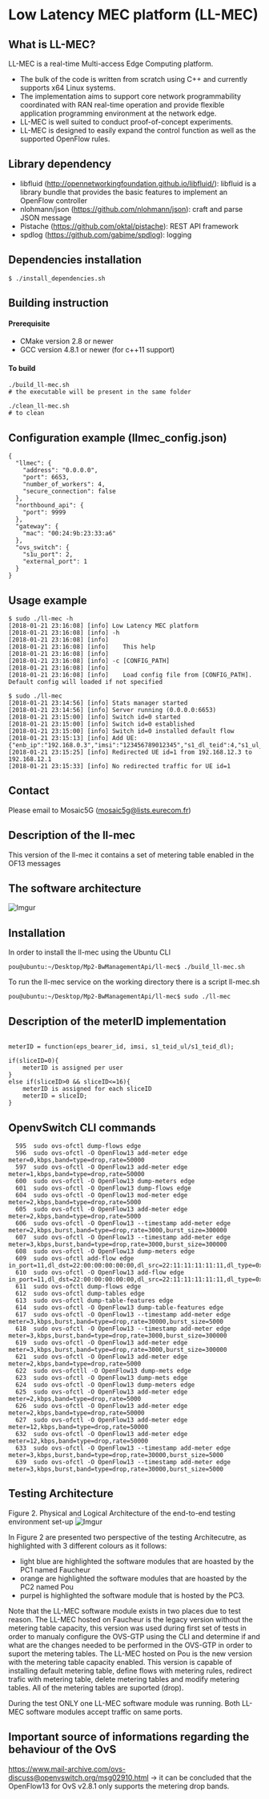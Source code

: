 Low Latency MEC platform (LL-MEC)
======================================
## What is LL-MEC?
LL-MEC is a real-time Multi-access Edge Computing platform.
* The bulk of the code is written from scratch using C++ and currently supports x64 Linux systems.
* The implementation aims to support core network programmability coordinated with RAN real-time operation and provide flexible application programming environment at the network edge.
* LL-MEC is well suited to conduct proof-of-concept experiments.
* LL-MEC is designed to easily expand the control function as well as the supported OpenFlow rules.

## Library dependency
* libfluid (http://opennetworkingfoundation.github.io/libfluid/): libfluid is a library bundle that provides the basic features to implement an OpenFlow controller
* nlohmann/json (https://github.com/nlohmann/json): craft and parse JSON message
* Pistache (https://github.com/oktal/pistache): REST API framework
* spdlog (https://github.com/gabime/spdlog): logging

## Dependencies installation
    $ ./install_dependencies.sh

## Building instruction
#### Prerequisite
* CMake version 2.8 or newer
* GCC version 4.8.1 or newer (for c++11 support)

#### To build
    ./build_ll-mec.sh
    # the executable will be present in the same folder
    
    ./clean_ll-mec.sh
    # to clean

## Configuration example (llmec_config.json)
    {
      "llmec": {
        "address": "0.0.0.0",
        "port": 6653,
        "number_of_workers": 4,
        "secure_connection": false
      },
      "northbound_api": {
        "port": 9999
      },
      "gateway": {
        "mac": "00:24:9b:23:33:a6"
      },
      "ovs_switch": {
        "s1u_port": 2,
        "external_port": 1
      }
    }

## Usage example
    $ sudo ./ll-mec -h
    [2018-01-21 23:16:08] [info] Low Latency MEC platform
    [2018-01-21 23:16:08] [info] -h
    [2018-01-21 23:16:08] [info] 
    [2018-01-21 23:16:08] [info] 	This help
    [2018-01-21 23:16:08] [info] 
    [2018-01-21 23:16:08] [info] -c [CONFIG_PATH]
    [2018-01-21 23:16:08] [info] 
    [2018-01-21 23:16:08] [info] 	Load config file from [CONFIG_PATH]. Default config will loaded if not specified

    $ sudo ./ll-mec
    [2018-01-21 23:14:56] [info] Stats manager started
    [2018-01-21 23:14:56] [info] Server running (0.0.0.0:6653)
    [2018-01-21 23:15:00] [info] Switch id=0 started
    [2018-01-21 23:15:00] [info] Switch id=0 established
    [2018-01-21 23:15:00] [info] Switch id=0 installed default flow
    [2018-01-21 23:15:13] [info] Add UE: {"enb_ip":"192.168.0.3","imsi":"123456789012345","s1_dl_teid":4,"s1_ul_teid":3,"ue_id":1,"ue_ip":"172.16.0.2"}
    [2018-01-21 23:15:25] [info] Redirected UE id=1 from 192.168.12.3 to 192.168.12.1
    [2018-01-21 23:15:33] [info] No redirected traffic for UE id=1

## Contact
Please email to Mosaic5G (mosaic5g@lists.eurecom.fr)

## Description of the ll-mec

This version of the ll-mec it contains a set of metering table enabled in the OF13 messages


## The software architecture 

![Imgur](https://i.imgur.com/gQUrgU3.jpg)

## Installation

In order to install the ll-mec using the Ubuntu CLI

```
pou@ubuntu:~/Desktop/Mp2-BwManagementApi/ll-mec$ ./build_ll-mec.sh
```

To run the ll-mec service on the working directory there is a script ll-mec.sh
```
pou@ubuntu:~/Desktop/Mp2-BwManagementApi/ll-mec$ sudo ./ll-mec
```

## Description of the meterID implementation
```

meterID = function(eps_bearer_id, imsi, s1_teid_ul/s1_teid_dl);

if(sliceID=0){
	meterID is assigned per user
}
else if(sliceID>0 && sliceID<=16){
	meterID is assigned for each sliceID
	meterID = sliceID;
}
```

## OpenvSwitch CLI commands
```
  595  sudo ovs-ofctl dump-flows edge
  596  sudo ovs-ofctl -O OpenFlow13 add-meter edge meter=0,kbps,band=type=drop,rate=50000
  597  sudo ovs-ofctl -O OpenFlow13 add-meter edge meter=1,kbps,band=type=drop,rate=50000
  600  sudo ovs-ofctl -O OpenFlow13 dump-meters edge
  601  sudo ovs-ofctl -O OpenFlow13 dump-flows edge
  604  sudo ovs-ofctl -O OpenFlow13 mod-meter edge meter=2,kbps,band=type=drop,rate=5000
  605  sudo ovs-ofctl -O OpenFlow13 add-meter edge meter=2,kbps,band=type=drop,rate=5000
  606  sudo ovs-ofctl -O OpenFlow13 --timestamp add-meter edge meter=2,kbps,burst,band=type=drop,rate=3000,burst_size=300000
  607  sudo ovs-ofctl -O OpenFlow13 --timestamp add-meter edge meter=3,kbps,burst,band=type=drop,rate=3000,burst_size=300000
  608  sudo ovs-ofctl -O OpenFlow13 dump-meters edge
  609  sudo ovs-ofctl add-flow edge in_port=11,dl_dst=22:00:00:00:00:00,dl_src=22:11:11:11:11:11,dl_type=0x0800,actions=meter:2,output:13
  610  sudo ovs-ofctl -O OpenFlow13 add-flow edge in_port=11,dl_dst=22:00:00:00:00:00,dl_src=22:11:11:11:11:11,dl_type=0x0800,actions=meter:2,output:13
  611  sudo ovs-ofctl dump-flows edge
  612  sudo ovs-ofctl dump-tables edge
  613  sudo ovs-ofctl dump-table-features edge
  614  sudo ovs-ofctl -O OpenFlow13 dump-table-features edge
  617  sudo ovs-ofctl -O OpenFlow13 --timestamp add-meter edge meter=3,kbps,burst,band=type=drop,rate=30000,burst_size=5000
  618  sudo ovs-ofctl -O OpenFlow13 --timestamp add-meter edge meter=3,kbps,burst,band=type=drop,rate=3000,burst_size=300000
  619  sudo ovs-ofctl -O OpenFlow13 add-meter edge meter=3,kbps,burst,band=type=drop,rate=3000,burst_size=300000
  621  sudo ovs-ofctl -O OpenFlow13 add-meter edge meter=2,kbps,band=type=drop,rate=5000
  622  sudo ovs-ofctll -O OpenFlow13 dump-mets edge
  623  sudo ovs-ofctl -O OpenFlow13 dump-mets edge
  624  sudo ovs-ofctl -O OpenFlow13 dump-meters edge
  625  sudo ovs-ofctl -O OpenFlow13 add-meter edge meter=2,kbps,band=type=drop,rate=5000
  626  sudo ovs-ofctl -O OpenFlow13 add-meter edge meter=2,kbps,band=type=drop,rate=50000
  627  sudo ovs-ofctl -O OpenFlow13 add-meter edge meter=12,kbps,band=type=drop,rate=50000
  632  sudo ovs-ofctl -O OpenFlow13 add-meter edge meter=12,kbps,band=type=drop,rate=50000
  633  sudo ovs-ofctl -O OpenFlow13 --timestamp add-meter edge meter=3,kbps,burst,band=type=drop,rate=30000,burst_size=5000
  639  sudo ovs-ofctl -O OpenFlow13 --timestamp add-meter edge meter=3,kbps,burst,band=type=drop,rate=30000,burst_size=5000
```
## Testing Architecture 

Figure 2. Physical and Logical Architecture of the end-to-end testing environment set-up
![Imgur](https://i.imgur.com/jg8J1CX.jpg)

In Figure 2 are presented two perspective of the testing Architecutre, as highlighted with 3 different colours as it follows:
- light blue are highlighted the software modules that are hoasted by the PC1 named Faucheur
- orange are highlighted the software modules that are hoasted by the PC2 named Pou
- purpel is highlighted the software module that is hosted by the PC3.

Note that the LL-MEC software module exists in two places due to test reason. 
The LL-MEC hosted on Faucheur is the legacy version without the metering table capacity, this version was used during first set of tests in order to manualy configure the OVS-GTP using the CLI and determine if and what are the changes needed to be performed in the OVS-GTP in order to suport the metering tables.
The LL-MEC hosted on Pou is the new version with the metering table capacity enabled. This version is capable of installing default metering table, define flows with metering rules, redirect trafic with metering table, delete metering tables and modify metering tables. All of the metering tables are suported (drop).

During the test ONLY one LL-MEC software module was running. Both LL-MEC software modules accept traffic on same ports.
 


## Important source of informations regarding the behaviour of the OvS

https://www.mail-archive.com/ovs-discuss@openvswitch.org/msg02910.html -> it can be concluded that the OpenFlow13 for OvS v2.8.1 only supports the metering drop bands.

